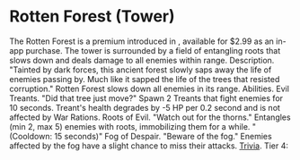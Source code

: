 # Rotten Forest (Tower)

The Rotten Forest is a premium introduced in , available for $2.99 as an in-app purchase. The tower is surrounded by a field of entangling roots that slows down and deals damage to all enemies within range.
Description.
"Tainted by dark forces, this ancient forest slowly saps away the life of enemies passing by. Much like it sapped the life of the trees that resisted corruption."
Rotten Forest slows down all enemies in its range.
Abilities.
Evil Treants.
 "Did that tree just move?"
Spawn 2 Treants that fight enemies for 10 seconds.
Treant's health degrades by -5 HP per 0.2 second and is not affected by War Rations.
Roots of Evil.
 "Watch out for the thorns."
Entangles (min 2, max 5) enemies with roots, immobilizing them for a while. "(Cooldown: 15 seconds)"
Fog of Despair.
 "Beware of the fog."
Enemies affected by the fog have a slight chance to miss their attacks.
[Trivia](Quotes).
Tier 4: